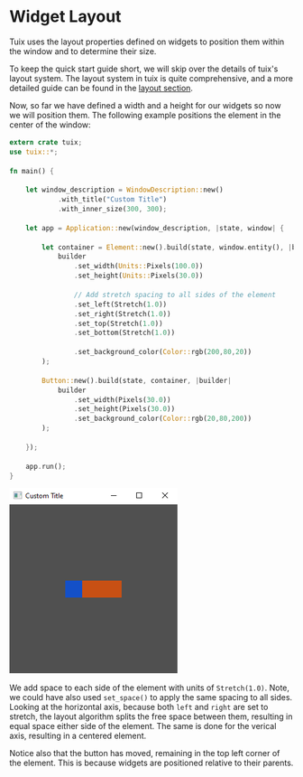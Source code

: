 # Widget Layout

Tuix uses the layout properties defined on widgets to position them within the window and to determine their size.

To keep the quick start guide short, we will skip over the details of tuix's layout system. The layout system in tuix is quite comprehensive, and a more detailed guide can be found in the [layout section](https://geom3trik.github.io/tuix-book/section_2_layout/chapter_1.html).

Now, so far we have defined a width and a height for our widgets so now we will position them. The following example positions the element in the center of the window:

```rust
extern crate tuix;
use tuix::*;

fn main() {

    let window_description = WindowDescription::new()
            .with_title("Custom Title")
            .with_inner_size(300, 300);

    let app = Application::new(window_description, |state, window| {

        let container = Element::new().build(state, window.entity(), |builder| 
            builder
                .set_width(Units::Pixels(100.0))
                .set_height(Units::Pixels(30.0))

                // Add stretch spacing to all sides of the element
                .set_left(Stretch(1.0))
                .set_right(Stretch(1.0))
                .set_top(Stretch(1.0))
                .set_bottom(Stretch(1.0))

                .set_background_color(Color::rgb(200,80,20))
        );

        Button::new().build(state, container, |builder| 
            builder
                .set_width(Pixels(30.0))
                .set_height(Pixels(30.0))
                .set_background_color(Color::rgb(20,80,200))
        );

    });

    app.run();
}
```

![widget_layout_01](../images/widget_layout_01.png)


We add space to each side of the element with units of `Stretch(1.0)`. Note, we could have also used `set_space()` to apply the same spacing to all sides. Looking at the horizontal axis, because both `left` and `right` are set to stretch, the layout algorithm splits the free space between them, resulting in equal space either side of the element. The same is done for the verical axis, resulting in a centered element.

Notice also that the button has moved, remaining in the top left corner of the element. This is because widgets are positioned relative to their parents.
